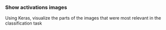 ### Show activations images
Using Keras, visualize the parts of the images that were most relevant in the classification task
